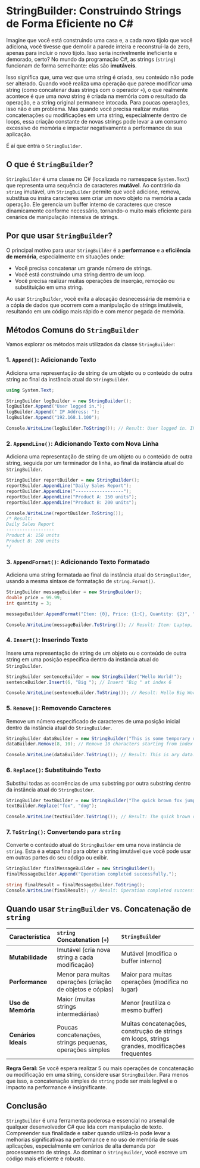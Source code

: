 # StringBuilder: Construindo Strings de Forma Eficiente no C#

Imagine que você está construindo uma casa e, a cada novo tijolo que você adiciona, você tivesse que demolir a parede inteira e reconstruí-la do zero, apenas para incluir o novo tijolo. Isso seria incrivelmente ineficiente e demorado, certo? No mundo da programação C#, as strings (`string`) funcionam de forma semelhante: elas são **imutáveis**.

Isso significa que, uma vez que uma string é criada, seu conteúdo não pode ser alterado. Quando você realiza uma operação que parece modificar uma string (como concatenar duas strings com o operador `+`), o que realmente acontece é que uma *nova* string é criada na memória com o resultado da operação, e a string original permanece intocada. Para poucas operações, isso não é um problema. Mas quando você precisa realizar muitas concatenações ou modificações em uma string, especialmente dentro de loops, essa criação constante de novas strings pode levar a um consumo excessivo de memória e impactar negativamente a performance da sua aplicação.

É aí que entra o `StringBuilder`.

## O que é `StringBuilder`?

`StringBuilder` é uma classe no C# (localizada no namespace `System.Text`) que representa uma sequência de caracteres **mutável**. Ao contrário da `string` imutável, um `StringBuilder` permite que você adicione, remova, substitua ou insira caracteres sem criar um novo objeto na memória a cada operação. Ele gerencia um buffer interno de caracteres que cresce dinamicamente conforme necessário, tornando-o muito mais eficiente para cenários de manipulação intensiva de strings.

## Por que usar `StringBuilder`?

O principal motivo para usar `StringBuilder` é a **performance** e a **eficiência de memória**, especialmente em situações onde:

*   Você precisa concatenar um grande número de strings.
*   Você está construindo uma string dentro de um loop.
*   Você precisa realizar muitas operações de inserção, remoção ou substituição em uma string.

Ao usar `StringBuilder`, você evita a alocação desnecessária de memória e a cópia de dados que ocorrem com a manipulação de strings imutáveis, resultando em um código mais rápido e com menor pegada de memória.

## Métodos Comuns do `StringBuilder`

Vamos explorar os métodos mais utilizados da classe `StringBuilder`:

### 1. `Append()`: Adicionando Texto

Adiciona uma representação de string de um objeto ou o conteúdo de outra string ao final da instância atual do `StringBuilder`.

```c#
using System.Text;

StringBuilder logBuilder = new StringBuilder();
logBuilder.Append("User logged in.");
logBuilder.Append(" IP Address: ");
logBuilder.Append("192.168.1.100");

Console.WriteLine(logBuilder.ToString()); // Result: User logged in. IP Address: 192.168.1.100
```

### 2. `AppendLine()`: Adicionando Texto com Nova Linha

Adiciona uma representação de string de um objeto ou o conteúdo de outra string, seguida por um terminador de linha, ao final da instância atual do `StringBuilder`.

```c#
StringBuilder reportBuilder = new StringBuilder();
reportBuilder.AppendLine("Daily Sales Report");
reportBuilder.AppendLine("------------------");
reportBuilder.AppendLine("Product A: 150 units");
reportBuilder.AppendLine("Product B: 200 units");

Console.WriteLine(reportBuilder.ToString());
/* Result:
Daily Sales Report
------------------
Product A: 150 units
Product B: 200 units
*/
```

### 3. `AppendFormat()`: Adicionando Texto Formatado

Adiciona uma string formatada ao final da instância atual do `StringBuilder`, usando a mesma sintaxe de formatação de `string.Format()`.

```c#
StringBuilder messageBuilder = new StringBuilder();
double price = 99.99;
int quantity = 3;

messageBuilder.AppendFormat("Item: {0}, Price: {1:C}, Quantity: {2}", "Laptop", price, quantity);

Console.WriteLine(messageBuilder.ToString()); // Result: Item: Laptop, Price: $99.99, Quantity: 3 (currency symbol depends on culture)
```

### 4. `Insert()`: Inserindo Texto

Insere uma representação de string de um objeto ou o conteúdo de outra string em uma posição específica dentro da instância atual do `StringBuilder`.

```c#
StringBuilder sentenceBuilder = new StringBuilder("Hello World!");
sentenceBuilder.Insert(6, "Big "); // Insert "Big " at index 6

Console.WriteLine(sentenceBuilder.ToString()); // Result: Hello Big World!
```

### 5. `Remove()`: Removendo Caracteres

Remove um número especificado de caracteres de uma posição inicial dentro da instância atual do `StringBuilder`.

```c#
StringBuilder dataBuilder = new StringBuilder("This is some temporary data.");
dataBuilder.Remove(8, 10); // Remove 10 characters starting from index 8 ("some tempor")

Console.WriteLine(dataBuilder.ToString()); // Result: This is ary data.
```

### 6. `Replace()`: Substituindo Texto

Substitui todas as ocorrências de uma substring por outra substring dentro da instância atual do `StringBuilder`.

```c#
StringBuilder textBuilder = new StringBuilder("The quick brown fox jumps over the lazy fox.");
textBuilder.Replace("fox", "dog");

Console.WriteLine(textBuilder.ToString()); // Result: The quick brown dog jumps over the lazy dog.
```

### 7. `ToString()`: Convertendo para `string`

Converte o conteúdo atual do `StringBuilder` em uma nova instância de `string`. Esta é a etapa final para obter a string imutável que você pode usar em outras partes do seu código ou exibir.

```c#
StringBuilder finalMessageBuilder = new StringBuilder();
finalMessageBuilder.Append("Operation completed successfully.");

string finalResult = finalMessageBuilder.ToString();
Console.WriteLine(finalResult); // Result: Operation completed successfully.
```

## Quando usar `StringBuilder` vs. Concatenação de `string`

| Característica        | `string` Concatenation (`+`)                               | `StringBuilder`                                            |
| :-------------------- | :--------------------------------------------------------- | :--------------------------------------------------------- |
| **Mutabilidade**      | Imutável (cria nova string a cada modificação)             | Mutável (modifica o buffer interno)                        |
| **Performance**       | Menor para muitas operações (criação de objetos e cópias) | Maior para muitas operações (modifica no lugar)            |
| **Uso de Memória**    | Maior (muitas strings intermediárias)                      | Menor (reutiliza o mesmo buffer)                           |
| **Cenários Ideais**   | Poucas concatenações, strings pequenas, operações simples   | Muitas concatenações, construção de strings em loops, strings grandes, modificações frequentes |

**Regra Geral:** Se você espera realizar 5 ou mais operações de concatenação ou modificação em uma string, considere usar `StringBuilder`. Para menos que isso, a concatenação simples de `string` pode ser mais legível e o impacto na performance é insignificante.

## Conclusão

`StringBuilder` é uma ferramenta poderosa e essencial no arsenal de qualquer desenvolvedor C# que lida com manipulação de texto. Compreender sua finalidade e saber quando utilizá-lo pode levar a melhorias significativas na performance e no uso de memória de suas aplicações, especialmente em cenários de alta demanda por processamento de strings. Ao dominar o `StringBuilder`, você escreve um código mais eficiente e robusto.